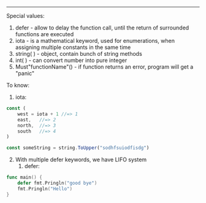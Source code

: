***
Special values:
1. defer - allow to delay the function call, until the return of surrounded functions are executed
2. iota - is a mathematical keyword, used for enumerations, when assigning multiple constants in the same time
3. string( ) - object, contain bunch of string methods 
4. int( ) - can convert number into pure integer 
5. Must"functionName"() - if function returns an error, program will get a "panic"

To know:
1. iota:
```ts
const (
	west = iota + 1 //=> 1  
	east,   //=> 2
	north,  //=> 3
	south   //=> 4
)

const someString = string.ToUpper("sodhfsuiodfisdg")
```
2. With multiple defer keywords, we have LIFO system
	1. defer: 
```go 
func main() {
	defer fmt.Pringln("good bye")
	fmt.Pringln("Hello")
}
```